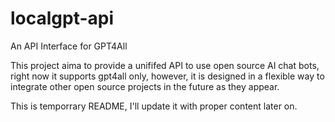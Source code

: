 # localgpt-api
An API Interface for GPT4All

This project aima to provide a unififed API to use open source AI chat bots, right now it supports gpt4all only, however, it is designed in a flexible way to integrate other open source projects in the future as they appear. 

This is temporrary README, I'll update it with proper content later on.
